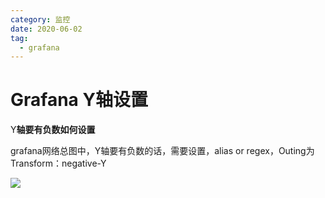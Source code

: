 ```yaml
---
category: 监控
date: 2020-06-02
tag:
  - grafana
---
```


# Grafana Y轴设置

Y**轴要有负数如何设置**

grafana网络总图中，Y轴要有负数的话，需要设置，alias or regex，Outing为 Transform：negative-Y

![](https://gitee.com/clay-wangzhi/blogImg/raw/master/blogImg/image-20200323205311303.png)